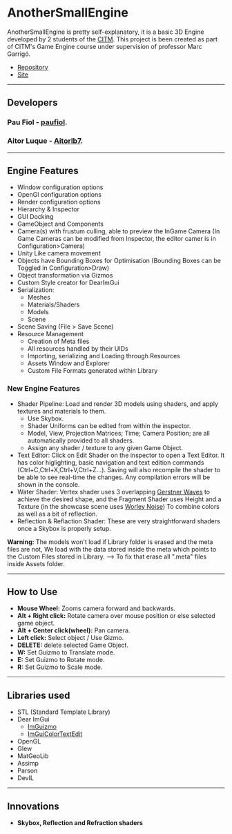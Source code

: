 # AnotherSmallEngine
AnotherSmallEngine is pretty self-explanatory, it is a basic 3D Engine developed by 2 students of the [CITM](<https://www.citm.upc.edu/>).
This project is been created as part of CITM's Game Engine course under supervision of professor Marc Garrigó.
* [Repository](https://github.com/paufiol/AnotherSmallEngine)
* [Site](https://paufiol.github.io/AnotherSmallEngine/)

****
## Developers
### Pau Fiol - [paufiol](<https://github.com/paufiol>).
### Aitor Luque - [Aitorlb7](<https://github.com/Aitorlb7>).
****
## Engine Features
* Window configuration options
* OpenGl configuration options
* Render configuration options
* Hierarchy & Inspector
* GUI Docking
* GameObject and Components
* Camera(s) with frustum culling, able to preview the InGame Camera (In Game Cameras can be modified from Inspector, the editor camer is in Configuration>Camera)
* Unity Like camera movement
* Objects have Bounding Boxes for Optimisation (Bounding Boxes can be Toggled in Configuration>Draw)
* Object transformation via Gizmos
* Custom Style creator for DearImGui
* Serialization:
   * Meshes
   * Materials/Shaders
   * Models
   * Scene
* Scene Saving (File > Save Scene)
* Resource Management
   * Creation of Meta files
   * All resources handled by their UIDs
   * Importing, serializing and Loading through Resources
   * Assets Window and Explorer
   * Custom File Formats generated within Library
   
### New Engine Features
* Shader Pipeline: Load and render 3D models using shaders, and apply textures and materials to them.
  * Use Skybox.
  * Shader Uniforms can be edited from within the inspector.
  * Model, View, Projection Matrices; Time; Camera Position; are all automatically provided to all shaders. 
  * Assign any shader / texture to any given Game Object.
* Text Editor: Click on Edit Shader on the inspector to open a Text Editor. It has color higlighting, basic navigation and text edition commands (Ctrl+C,Ctrl+X,Ctrl+V,Ctrl+Z...). Saving will also recompile the shader to be able to see real-time the changes. Any compilation errors will be shown in the console.
* Water Shader: Vertex shader uses 3 overlapping [Gerstner Waves](https://en.wikipedia.org/wiki/Trochoidal_wave) to achieve the desired shape, and the Fragment Shader uses Height and a Texture (in the showcase scene uses [Worley Noise](https://en.wikipedia.org/wiki/Worley_noise)) To combine colors as well as a bit of reflection.
* Reflection & Reflaction Shader: These are very straightforward shaders once a Skybox is properly setup.

**Warning:** The models won't load if Library folder is erased and the meta files are not, We load with the data stored inside the meta which points to the Custom Files stored in Library. --> To fix that erase all ".meta" files inside Assets folder.
 

****
## How to Use
* **Mouse Wheel:** Zooms camera forward and backwards.
* **Alt + Right click:** Rotate camera over mouse position or else selected game object.
* **Alt + Center click(wheel):** Pan camera.
* **Left click:** Select object / Use Gizmo.
* **DELETE:** delete selected Game Object.
* **W:** Set Guizmo to Translate mode.
* **E:** Set Guizmo to Rotate mode.
* **R:** Set Guizmo to Scale mode.

****
## Libraries used
* STL (Standard Template Library)
* Dear ImGui
    * [ImGuizmo](https://github.com/CedricGuillemet/ImGuizmo)
    * [ImGuiColorTextEdit](https://github.com/BalazsJako/ImGuiColorTextEdit)
* OpenGL 
* Glew 
* MatGeoLib
* Assimp
* Parson
* DevIL
****
## Innovations
* **Skybox, Reflection and Refraction shaders** 
